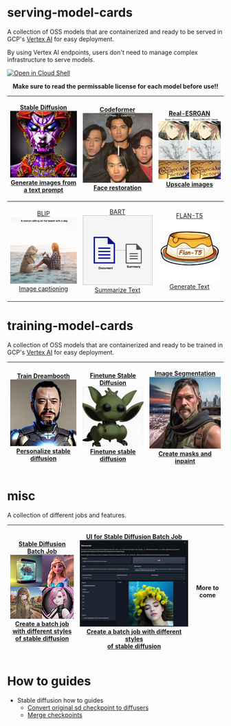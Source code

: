 # serving-model-cards

A collection of OSS models that are containerized and ready to be served in GCP's [Vertex AI](https://cloud.google.com/vertex-ai) for easy deployment. 

By using Vertex AI endpoints, users don't need to manage complex infrastructure to serve models.
<br/>

[![Open in Cloud Shell](https://gstatic.com/cloudssh/images/open-btn.svg)](https://shell.cloud.google.com/cloudshell/editor?cloudshell_git_repo=https://github.com/entrpn/serving-model-cards&cloudshell_tutorial=tutorial.md)

<center><b>Make sure to read the permissable license for each model before use!!</b></center>

| <a href="./stable-diffusion"><p><center>Stable Diffusion<img src="./images/sd.png"></img><br>Generate images from a text prompt</br></center></p></a>| <a href="./codeformer"><p><center>Codeformer<img src="./images/cf.jpeg"></img><br>Face restoration</br></center></p></a>  |<a href="./real-esrgan"><p><center>Real-ESRGAN<img src="./images/real_esrgan.jpeg"></img><br>Upscale images</br></center></p></a>
| ---- | ---- | ---- |
<a href="./blip"><p><center>BLIP<img src="./images/blip.jpeg"></img><br>Image captioning</br></center></p></a> | <a href="./bart"><p><center>BART<img src="./images/summarization.png"></img><br>Summarize Text</br></center></p></a> | <a href="./serving-flant5"><p><center>FLAN-T5<img src="./images/serving_flant5.png"></img><br>Generate Text</br></center></p></a>

# training-model-cards

A collection of OSS models that are containerized and ready to be trained in GCP's [Vertex AI](https://cloud.google.com/vertex-ai) for easy deployment.

| <a href="./training-dreambooth"><p><center>Train Dreambooth<img src="./images/dreambooth.png"></img><br>Personalize stable diffusion</br></center></p></a> | <a href="./finetuning-stable-diffusion"><p><center>Finetune Stable Diffusion<img src="./images/finetune_sd.png"></img><br>Finetune stable diffusion</br></center></p></a> | <a href="./training-image-segmentation"><p><center>Image Segmentation<img src="./images/segmentation.png"></img><br>Create masks and inpaint</br></center></p></a>
|-|-|-|

# misc

A collection of different jobs and features.

| <a href="./stable-diffusion-batch-job"><p><center>Stable Diffusion Batch Job</br><img src="./images/sd_batch_job.png"></img><br>Create a batch job with different styles </br>of stable diffusion</br></center></p></a> | <a href="./ui"><p><center>UI for Stable Diffusion Batch Job</br><img src="./images/ui.png" width='512px'></img><br>Create a batch job with different styles </br>of stable diffusion</br></center></p></a> | More to come
|-|-|-|

# How to guides

- Stable diffusion how to guides
    - [Convert original sd checkpoint to diffusers](./stable-diffusion-how-tos/convert-sd-checkpoint-to-diffusers)
    - [Merge checkpoints](./stable-diffusion-how-tos/checkpoint-merging)